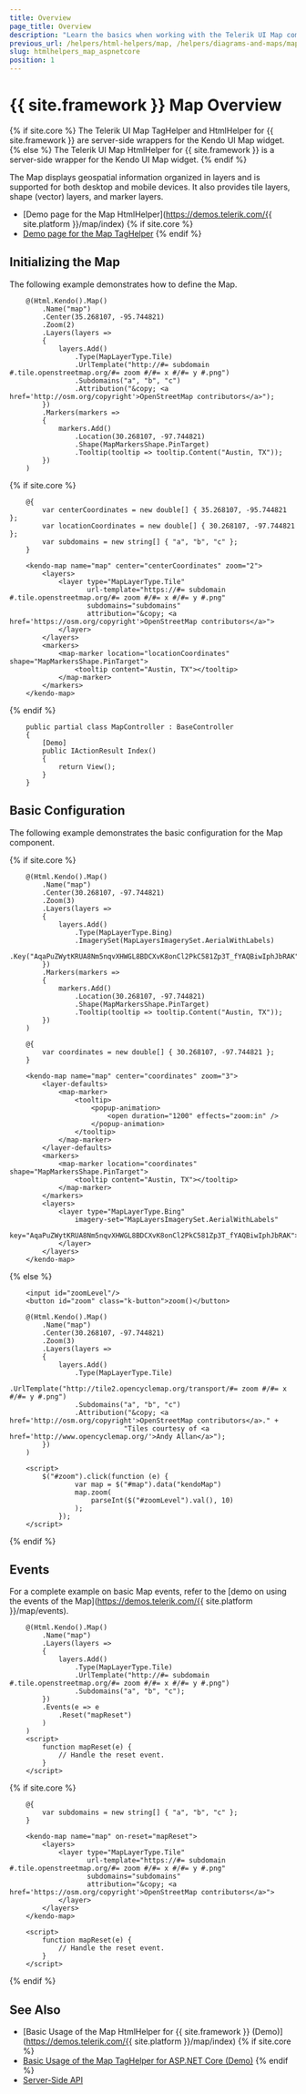```yaml
---
title: Overview
page_title: Overview
description: "Learn the basics when working with the Telerik UI Map component for {{ site.framework }}."
previous_url: /helpers/html-helpers/map, /helpers/diagrams-and-maps/map/overview
slug: htmlhelpers_map_aspnetcore
position: 1
---
```


# {{ site.framework }} Map Overview

{% if site.core %}
The Telerik UI Map TagHelper and HtmlHelper for {{ site.framework }} are server-side wrappers for the Kendo UI Map widget.
{% else %}
The Telerik UI Map HtmlHelper for {{ site.framework }} is a server-side wrapper for the Kendo UI Map widget.
{% endif %}

The Map displays geospatial information organized in layers and is supported for both desktop and mobile devices. It also provides tile layers, shape (vector) layers, and marker layers.

* [Demo page for the Map HtmlHelper](https://demos.telerik.com/{{ site.platform }}/map/index)
{% if site.core %}
* [Demo page for the Map TagHelper](https://demos.telerik.com/aspnet-core/map/tag-helper)
{% endif %}

## Initializing the Map

The following example demonstrates how to define the Map.

```HtmlHelper
    @(Html.Kendo().Map()
        .Name("map")
        .Center(35.268107, -95.744821)
        .Zoom(2)
        .Layers(layers =>
        {
            layers.Add()
                .Type(MapLayerType.Tile)
                .UrlTemplate("http://#= subdomain #.tile.openstreetmap.org/#= zoom #/#= x #/#= y #.png")
                .Subdomains("a", "b", "c")
                .Attribution("&copy; <a href='http://osm.org/copyright'>OpenStreetMap contributors</a>");
        })
        .Markers(markers =>
        {
            markers.Add()
                .Location(30.268107, -97.744821)
                .Shape(MapMarkersShape.PinTarget)
                .Tooltip(tooltip => tooltip.Content("Austin, TX"));
        })
    )
```
{% if site.core %}
```TagHelper
    @{
        var centerCoordinates = new double[] { 35.268107, -95.744821 };
        var locationCoordinates = new double[] { 30.268107, -97.744821 };
        var subdomains = new string[] { "a", "b", "c" };
    }

    <kendo-map name="map" center="centerCoordinates" zoom="2">
        <layers>
            <layer type="MapLayerType.Tile"
                   url-template="https://#= subdomain #.tile.openstreetmap.org/#= zoom #/#= x #/#= y #.png"
                   subdomains="subdomains"
                   attribution="&copy; <a href='https://osm.org/copyright'>OpenStreetMap contributors</a>">
            </layer>
        </layers>
        <markers>
            <map-marker location="locationCoordinates" shape="MapMarkersShape.PinTarget">
                <tooltip content="Austin, TX"></tooltip>
            </map-marker>
        </markers>
    </kendo-map>
```
{% endif %}
```Controller
    public partial class MapController : BaseController
    {
        [Demo]
        public IActionResult Index()
        {
            return View();
        }
    }
```

## Basic Configuration

The following example demonstrates the basic configuration for the Map component.

{% if site.core %}
```HtmlHelper
    @(Html.Kendo().Map()
        .Name("map")
        .Center(30.268107, -97.744821)
        .Zoom(3)
        .Layers(layers =>
        {
            layers.Add()
                .Type(MapLayerType.Bing)
                .ImagerySet(MapLayersImagerySet.AerialWithLabels)
                .Key("AqaPuZWytKRUA8Nm5nqvXHWGL8BDCXvK8onCl2PkC581Zp3T_fYAQBiwIphJbRAK");
        })
        .Markers(markers =>
        {
            markers.Add()
                .Location(30.268107, -97.744821)
                .Shape(MapMarkersShape.PinTarget)
                .Tooltip(tooltip => tooltip.Content("Austin, TX"));
        })
    )
```
```TagHelper
    @{
        var coordinates = new double[] { 30.268107, -97.744821 };
    }

    <kendo-map name="map" center="coordinates" zoom="3">
        <layer-defaults>
            <map-marker>
                <tooltip>
                    <popup-animation>
                        <open duration="1200" effects="zoom:in" />
                    </popup-animation>
                </tooltip>
            </map-marker>
        </layer-defaults>
        <markers>
            <map-marker location="coordinates"  shape="MapMarkersShape.PinTarget">
                <tooltip content="Austin, TX"></tooltip>
            </map-marker>
        </markers>
        <layers>
            <layer type="MapLayerType.Bing"
                imagery-set="MapLayersImagerySet.AerialWithLabels"
                key="AqaPuZWytKRUA8Nm5nqvXHWGL8BDCXvK8onCl2PkC581Zp3T_fYAQBiwIphJbRAK">
            </layer>
        </layers>
    </kendo-map>
```
{% else %}
```HtmlHelper
    <input id="zoomLevel"/>
    <button id="zoom" class="k-button">zoom()</button>

    @(Html.Kendo().Map()
        .Name("map")
        .Center(30.268107, -97.744821)
        .Zoom(3)
        .Layers(layers =>
        {
            layers.Add()
                .Type(MapLayerType.Tile)
                .UrlTemplate("http://tile2.opencyclemap.org/transport/#= zoom #/#= x #/#= y #.png")
                .Subdomains("a", "b", "c")
                .Attribution("&copy; <a href='http://osm.org/copyright'>OpenStreetMap contributors</a>." +
                            "Tiles courtesy of <a href='http://www.opencyclemap.org/'>Andy Allan</a>");
        })
    )

    <script>
        $("#zoom").click(function (e) {
                var map = $("#map").data("kendoMap")
                map.zoom(
                    parseInt($("#zoomLevel").val(), 10)
                );
            });
    </script>
```
{% endif %}

## Events

For a complete example on basic Map events, refer to the [demo on using the events of the Map](https://demos.telerik.com/{{ site.platform }}/map/events).

```HtmlHelper
    @(Html.Kendo().Map()
        .Name("map")
        .Layers(layers =>
        {
            layers.Add()
                .Type(MapLayerType.Tile)
                .UrlTemplate("http://#= subdomain #.tile.openstreetmap.org/#= zoom #/#= x #/#= y #.png")
                .Subdomains("a", "b", "c");
        })
        .Events(e => e
            .Reset("mapReset")
        )
    )
    <script>
        function mapReset(e) {
            // Handle the reset event.
        }
    </script>
```
{% if site.core %}
```TagHelper
    @{
        var subdomains = new string[] { "a", "b", "c" };
    }

    <kendo-map name="map" on-reset="mapReset">
        <layers>
            <layer type="MapLayerType.Tile"
                   url-template="https://#= subdomain #.tile.openstreetmap.org/#= zoom #/#= x #/#= y #.png"
                   subdomains="subdomains"
                   attribution="&copy; <a href='https://osm.org/copyright'>OpenStreetMap contributors</a>">
            </layer>
        </layers>
    </kendo-map>
    
    <script>
        function mapReset(e) {
            // Handle the reset event.
        }
    </script>
```
{% endif %}

## See Also

* [Basic Usage of the Map HtmlHelper for {{ site.framework }} (Demo)](https://demos.telerik.com/{{ site.platform }}/map/index)
{% if site.core %}
* [Basic Usage of the Map TagHelper for ASP.NET Core (Demo)](https://demos.telerik.com/aspnet-core/map/tag-helper)
{% endif %}
* [Server-Side API](/api/map)
